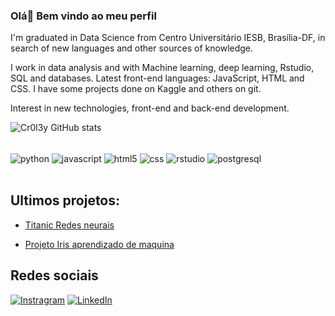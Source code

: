 ### Olá👋 Bem vindo ao meu perfil

I'm graduated in Data Science from Centro Universitário IESB, Brasília-DF, in search of new languages ​​and other sources of knowledge.

I work in data analysis and with Machine learning, deep learning, Rstudio, SQL and databases. Latest front-end languages: JavaScript, HTML and CSS. I have some projects done on Kaggle and others on git.

Interest in new technologies, front-end and back-end development.

![Cr0l3y GitHub stats](https://github-readme-stats.vercel.app/api?username=Cr0l3y&show_icons=true&theme=onedark)



<div style= "display: inline_block"><br/>
    <img align="center" alt= "python" src= "https://img.shields.io/badge/Python-3776AB?style=for-the-badge&logo=python&logoColor=white">
    <img align="center" alt= "javascript" src= "https://img.shields.io/badge/JavaScript-F7DF1E?style=for-the-badge&logo=javascript&logoColor=black">
    <img align="center" alt= "html5" src= "https://img.shields.io/badge/HTML5-E34F26?style=for-the-badge&logo=html5&logoColor=white">
    <img align="center" alt= "css" src= "https://img.shields.io/badge/CSS-239120?&style=for-the-badge&logo=css3&logoColor=white">
    <img align="center" alt= "rstudio" src= "https://img.shields.io/badge/R-276DC3?style=for-the-badge&logo=r&logoColor=white">
    <img align="center" alt= "postgresql" src= "https://img.shields.io/badge/PostgreSQL-316192?style=for-the-badge&logo=postgresql&logoColor=white">
<div style= "display: inline_block"><br/>



## Ultimos projetos:
- [Titanic Redes neurais](https://www.kaggle.com/code/cr0l3y/redes-neurais-titanic)

- [Projeto Iris aprendizado de maquina](https://www.kaggle.com/code/cr0l3y/irirs-aula-24-09-apz-de-maquina)

## Redes sociais

[![Instragram](https://img.shields.io/badge/Instagram-E4405F?style=for-the-badge&logo=instagram&logoColor=white)](https://www.instagram.com/willian_cr0/)
[![LinkedIn](https://img.shields.io/badge/LinkedIn-0077B5?style=for-the-badge&logo=linkedin&logoColor=white)](https://www.linkedin.com/in/willian-de-sousa-xavier-362673172/)
